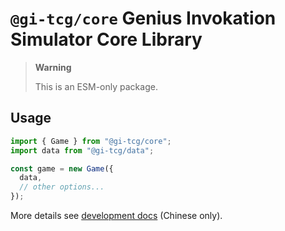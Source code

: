 # `@gi-tcg/core` Genius Invokation Simulator Core Library

> **Warning**
>
> This is an ESM-only package.

## Usage

```js
import { Game } from "@gi-tcg/core";
import data from "@gi-tcg/data";

const game = new Game({
  data,
  // other options...
});
```

More details see [development docs](https://github.com/Guyutongxue/genius-invokation/tree/main/docs/development) (Chinese only).
